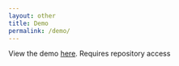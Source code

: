 ```yaml
---
layout: other
title: Demo
permalink: /demo/
---
```


<p>View the demo <a href="https://github.com/CPSECapstone/MicroPoly/issues/35">here</a>. Requires repository access</p>